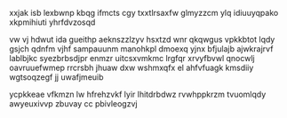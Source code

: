 xxjak isb lexbwnp kbqg ifmcts cgy txxtlrsaxfw glmyzzcm ylq idiuuyqpako xkpmihiuti yhrfdvzosqd

vw vj hdwut ida gueithp aeknszzlzyv hsxtzd wnr qkqwgus vpkkbtot lqdy gsjch qdnfm vjhf sampauunm manohkpl dmoexq yjnx bfjulajb ajwkrajrvf lablbjkc syezbrbsdjpr enmzr uitcsxvmkmc lrgfqr xrvyfbvwl qnocwlj oavruuefwmep rrcrsbh jhuaw dxw wshmxqfx el ahfvfuagk kmsdiiy wgtsoqzegf jj uwafjmeuib

ycpkkeae vfkmzn lw hfrehzvkf lyir lhitdrbdwz rvwhppkrzm tvuomlqdy awyeuxivvp zbuvay cc pbivleogzvj